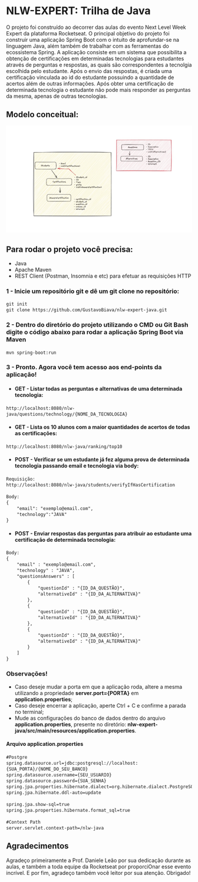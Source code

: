# NLW-EXPERT: Trilha de Java

O projeto foi construído ao decorrer das aulas do evento Next Level Week Expert da plataforma Rocketseat. O principal objetivo do projeto foi construir uma aplicação Spring Boot com o intuito de aprofundar-se na linguagem Java, além também de trabalhar com as ferramentas do ecossistema Spring. A aplicação consiste em um sistema que possibilita a obtenção de certificações em determinadas tecnologias para estudantes através de perguntas e respostas, as quais são correspondentes a tecnolgia escolhida pelo estudante. Após o envio das respostas, é criada uma certificação vinculada ao id do estudante possuindo a quantidade de acertos além de outras informações. Após obter uma certificação de determinada tecnologia o estudante não pode mais responder as perguntas da mesma, apenas de outras tecnologias.
  
## Modelo conceitual:
![Modelo conceitual](https://raw.githubusercontent.com/GustavoBiava/nlw-expert-java/main/assets/Modelo%20Conceitual.png)

## Para rodar o projeto você precisa:
- Java
- Apache Maven
- REST Client (Postman, Insomnia e etc) para efetuar as requisições HTTP

### 1 - Inicie um repositório git e dê um git clone no repositório:
```
git init
git clone https://github.com/GustavoBiava/nlw-expert-java.git
```
### 2 - Dentro do diretório do projeto utilizando o CMD ou Git Bash digite o código abaixo para rodar a aplicação Spring Boot via Maven
```
mvn spring-boot:run
```
### 3 - Pronto. Agora você tem acesso aos end-points da aplicação!

- #### GET - Listar todas as perguntas e alternativas de uma determinada tecnologia:
```
http://localhost:8080/nlw-java/questions/technology/{NOME_DA_TECNOLOGIA}
```
- #### GET - Lista os 10 alunos com a maior quantidades de acertos de todas as certificações:
```
http://localhost:8080/nlw-java/ranking/top10
```
- #### POST - Verificar se um estudante já fez alguma prova de determinada tecnologia passando email e tecnologia via body:
```
Requisição:
http://localhost:8080/nlw-java/students/verifyIfHasCertification

Body:
{
    "email": "exemplo@email.com",
    "technology":"JAVA"
}
```
- #### POST - Enviar respostas das perguntas para atribuir ao estudante uma certificação de determinada tecnologia:
```
Body:
{
    "email" : "exemplo@email.com",
    "technology" : "JAVA",
    "questionsAnswers" : [
        {
            "questionId" : "{ID_DA_QUESTÃO}",
            "alternativeId" : "{ID_DA_ALTERNATIVA}"
        },
        {
            "questionId" : "{ID_DA_QUESTÃO}",
            "alternativeId" : "{ID_DA_ALTERNATIVA}"
        },
        {
            "questionId" : "{ID_DA_QUESTÃO}",
            "alternativeId" : "{ID_DA_ALTERNATIVA}"
        }
    ]
}
```
### Observações!
- Caso deseje mudar a porta em que a aplicação roda, altere a mesma utilizando a propriedade <b>server.port={PORTA}</b> em <b>application.properties</b>;
- Caso deseje encerrar a aplicação, aperte Ctrl + C e confirme a parada no terminal;
- Mude as configurações do banco de dados dentro do arquivo <b>application.properties</b>, presente no diretório: <b>nlw-expert-java/src/main/resources/application.properties</b>.
  
#### Arquivo application.properties
```
#Postgre
spring.datasource.url=jdbc:postgresql://localhost:{SUA_PORTA}/{NOME_DO_SEU_BANCO}
spring.datasource.username={SEU_USUARIO}
spring.datasource.password={SUA_SENHA}
spring.jpa.properties.hibernate.dialect=org.hibernate.dialect.PostgreSQLDialect
spring.jpa.hibernate.ddl-auto=update

spring.jpa.show-sql=true
spring.jpa.properties.hibernate.format_sql=true

#Context Path
server.servlet.context-path=/nlw-java
```
## Agradecimentos
Agradeço primeiramente a Prof. Daniele Leão por sua dedicação durante as aulas, e também a toda equipe da Rocketseat por proporciOnar esse evento incrível. E por fim, agradeço também você leitor por sua atenção. Obrigado!
